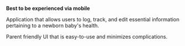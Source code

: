 **Best to be experienced via mobile**

Application that allows users to log, track, and edit essential information pertaining to a newborn baby's health.

Parent friendly UI that is easy-to-use and minimizes complications.
